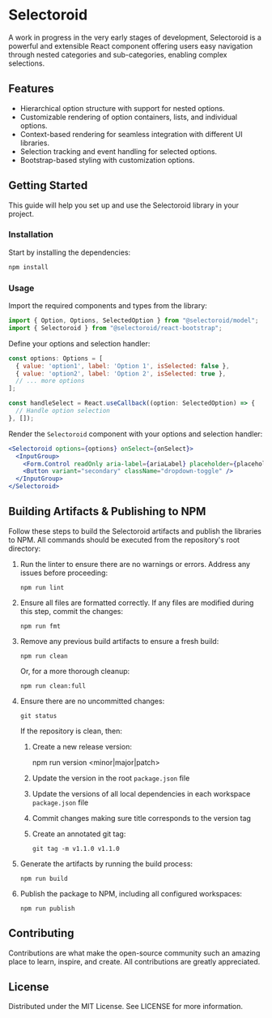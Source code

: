 # Selectoroid

A work in progress in the very early stages of development, Selectoroid is a powerful and extensible
React component offering users easy navigation through nested categories and sub-categories,
enabling complex selections.

## Features

- Hierarchical option structure with support for nested options.
- Customizable rendering of option containers, lists, and individual options.
- Context-based rendering for seamless integration with different UI libraries.
- Selection tracking and event handling for selected options.
- Bootstrap-based styling with customization options.

## Getting Started

This guide will help you set up and use the Selectoroid library in your project.

### Installation

Start by installing the dependencies:

```sh
npm install
```

### Usage

Import the required components and types from the library:

```jsx
import { Option, Options, SelectedOption } from "@selectoroid/model";
import { Selectoroid } from "@selectoroid/react-bootstrap";
```

Define your options and selection handler:

```jsx
const options: Options = [
  { value: 'option1', label: 'Option 1', isSelected: false },
  { value: 'option2', label: 'Option 2', isSelected: true },
  // ... more options
];

const handleSelect = React.useCallback((option: SelectedOption) => {
  // Handle option selection
}, []);
```

Render the `Selectoroid` component with your options and selection handler:

```jsx
<Selectoroid options={options} onSelect={onSelect}>
  <InputGroup>
    <Form.Control readOnly aria-label={ariaLabel} placeholder={placeholder} value={labels} />
    <Button variant="secondary" className="dropdown-toggle" />
  </InputGroup>
</Selectoroid>
```

## Building Artifacts & Publishing to NPM

Follow these steps to build the Selectoroid artifacts and publish the libraries to NPM. All commands
should be executed from the repository's root directory:

1.  Run the linter to ensure there are no warnings or errors. Address any issues before proceeding:

        npm run lint

1.  Ensure all files are formatted correctly. If any files are modified during this step, commit the
    changes:

        npm run fmt

1.  Remove any previous build artifacts to ensure a fresh build:

        npm run clean

    Or, for a more thorough cleanup:

        npm run clean:full

1.  Ensure there are no uncommitted changes:

        git status

    If the repository is clean, then:

    1.  Create a new release version:

        npm run version <minor|major|patch>

    1.  Update the version in the root `package.json` file
    1.  Update the versions of all local dependencies in each workspace `package.json` file
    1.  Commit changes making sure title corresponds to the version tag

    1.  Create an annotated git tag:

            git tag -m v1.1.0 v1.1.0

1.  Generate the artifacts by running the build process:

        npm run build

1.  Publish the package to NPM, including all configured workspaces:

        npm run publish

## Contributing

Contributions are what make the open-source community such an amazing place to learn, inspire, and
create. All contributions are greatly appreciated.

## License

Distributed under the MIT License. See LICENSE for more information.
